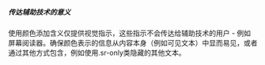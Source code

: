 ##### 传达辅助技术的意义

使用颜色添加含义仅提供视觉指示，这些指示不会传达给辅助技术的用户 - 例如屏幕阅读器。确保颜色表示的信息从内容本身（例如可见文本）中显而易见，或者通过其他方式包含，例如使用.sr-only类隐藏的其他文本。